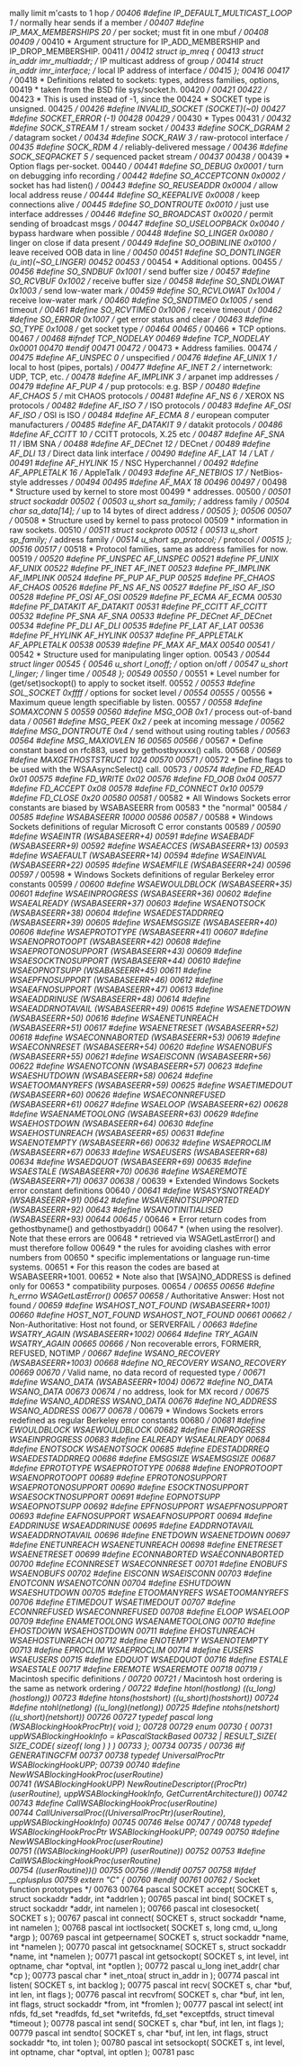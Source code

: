mally limit m'casts to 1 hop  */
00406 #define IP_DEFAULT_MULTICAST_LOOP  1      /* normally hear sends if a member  */
00407 #define IP_MAX_MEMBERSHIPS         20     /* per socket; must fit in one mbuf */
00408 
00409 /*
00410  * Argument structure for IP_ADD_MEMBERSHIP and IP_DROP_MEMBERSHIP.
00411  */
00412 struct ip_mreq {
00413    struct in_addr  imr_multiaddr;  /* IP multicast address of group */
00414    struct in_addr  imr_interface;  /* local IP address of interface */
00415 };
00416 
00417 /*
00418  * Definitions related to sockets: types, address families, options,
00419  * taken from the BSD file sys/socket.h.
00420  */
00421 
00422 /*
00423  * This is used instead of -1, since the
00424  * SOCKET type is unsigned.
00425  */
00426 #define INVALID_SOCKET  (SOCKET)(~0)
00427 #define SOCKET_ERROR (-1)
00428 
00429 /*
00430  * Types
00431  */
00432 #define SOCK_STREAM     1           /* stream socket */
00433 #define SOCK_DGRAM      2           /* datagram socket */
00434 #define SOCK_RAW     3           /* raw-protocol interface */
00435 #define SOCK_RDM     4           /* reliably-delivered message */
00436 #define SOCK_SEQPACKET  5           /* sequenced packet stream */
00437 
00438 /*
00439  * Option flags per-socket.
00440  */
00441 #define SO_DEBUG     0x0001        /* turn on debugging info recording */
00442 #define SO_ACCEPTCONN   0x0002        /* socket has had listen() */
00443 #define SO_REUSEADDR 0x0004        /* allow local address reuse */
00444 #define SO_KEEPALIVE 0x0008        /* keep connections alive */
00445 #define SO_DONTROUTE 0x0010        /* just use interface addresses */
00446 #define SO_BROADCAST 0x0020        /* permit sending of broadcast msgs */
00447 #define SO_USELOOPBACK  0x0040        /* bypass hardware when possible */
00448 #define SO_LINGER    0x0080        /* linger on close if data present */
00449 #define SO_OOBINLINE 0x0100        /* leave received OOB data in line */
00450 
00451 #define SO_DONTLINGER   (u_int)(~SO_LINGER)
00452 
00453 /*
00454  * Additional options.
00455  */
00456 #define SO_SNDBUF    0x1001        /* send buffer size */
00457 #define SO_RCVBUF    0x1002        /* receive buffer size */
00458 #define SO_SNDLOWAT     0x1003        /* send low-water mark */
00459 #define SO_RCVLOWAT     0x1004        /* receive low-water mark */
00460 #define SO_SNDTIMEO     0x1005        /* send timeout */
00461 #define SO_RCVTIMEO     0x1006        /* receive timeout */
00462 #define SO_ERROR     0x1007        /* get error status and clear */
00463 #define SO_TYPE         0x1008        /* get socket type */
00464 
00465 /*
00466  * TCP options.
00467  */
00468 #ifndef TCP_NODELAY
00469 #define TCP_NODELAY     0x0001
00470 #endif
00471 
00472 /*
00473  * Address families.
00474  */
00475 #define AF_UNSPEC    0        /* unspecified */
00476 #define AF_UNIX         1        /* local to host (pipes, portals) */
00477 #define AF_INET         2        /* internetwork: UDP, TCP, etc. */
00478 #define AF_IMPLINK      3        /* arpanet imp addresses */
00479 #define AF_PUP       4        /* pup protocols: e.g. BSP */
00480 #define AF_CHAOS     5        /* mit CHAOS protocols */
00481 #define AF_NS        6        /* XEROX NS protocols */
00482 #define AF_ISO       7        /* ISO protocols */
00483 #define AF_OSI       AF_ISO      /* OSI is ISO */
00484 #define AF_ECMA         8        /* european computer manufacturers */
00485 #define AF_DATAKIT      9        /* datakit protocols */
00486 #define AF_CCITT     10       /* CCITT protocols, X.25 etc */
00487 #define AF_SNA       11       /* IBM SNA */
00488 #define AF_DECnet    12       /* DECnet */
00489 #define AF_DLI       13       /* Direct data link interface */
00490 #define AF_LAT       14       /* LAT */
00491 #define AF_HYLINK    15       /* NSC Hyperchannel */
00492 #define AF_APPLETALK 16       /* AppleTalk */
00493 #define AF_NETBIOS      17       /* NetBios-style addresses */
00494 
00495 #define AF_MAX       18
00496 
00497 /*
00498  * Structure used by kernel to store most
00499  * addresses.
00500  */
00501 struct sockaddr
00502 {
00503    u_short sa_family;      /* address family */
00504    char  sa_data[14];   /* up to 14 bytes of direct address */
00505 };
00506 
00507 /*
00508  * Structure used by kernel to pass protocol
00509  * information in raw sockets.
00510  */
00511 struct sockproto
00512 {
00513    u_short sp_family;      /* address family */
00514    u_short sp_protocol; /* protocol */
00515 };
00516 
00517 /*
00518  * Protocol families, same as address families for now.
00519  */
00520 #define PF_UNSPEC    AF_UNSPEC
00521 #define PF_UNIX         AF_UNIX
00522 #define PF_INET         AF_INET
00523 #define PF_IMPLINK      AF_IMPLINK
00524 #define PF_PUP       AF_PUP
00525 #define PF_CHAOS     AF_CHAOS
00526 #define PF_NS        AF_NS
00527 #define PF_ISO       AF_ISO
00528 #define PF_OSI       AF_OSI
00529 #define PF_ECMA         AF_ECMA
00530 #define PF_DATAKIT      AF_DATAKIT
00531 #define PF_CCITT     AF_CCITT
00532 #define PF_SNA       AF_SNA
00533 #define PF_DECnet    AF_DECnet
00534 #define PF_DLI       AF_DLI
00535 #define PF_LAT       AF_LAT
00536 #define PF_HYLINK    AF_HYLINK
00537 #define PF_APPLETALK AF_APPLETALK
00538 
00539 #define PF_MAX       AF_MAX
00540 
00541 /*
00542  * Structure used for manipulating linger option.
00543  */
00544 struct linger
00545 {
00546    u_short l_onoff;  /* option on/off */
00547    u_short l_linger; /* linger time */
00548 };
00549 
00550 /*
00551  * Level number for (get/set)sockopt() to apply to socket itself.
00552  */
00553 #define SOL_SOCKET      0xffff        /* options for socket level */
00554 
00555 /*
00556  * Maximum queue length specifiable by listen.
00557  */
00558 #define SOMAXCONN    5
00559 
00560 #define MSG_OOB         0x1          /* process out-of-band data */
00561 #define MSG_PEEK     0x2          /* peek at incoming message */
00562 #define MSG_DONTROUTE   0x4          /* send without using routing tables */
00563 
00564 #define MSG_MAXIOVLEN   16
00565 
00566 /*
00567  * Define constant based on rfc883, used by gethostbyxxxx() calls.
00568  */
00569 #define MAXGETHOSTSTRUCT      1024
00570 
00571 /*
00572  * Define flags to be used with the WSAAsyncSelect() call.
00573  */
00574 #define FD_READ      0x01
00575 #define FD_WRITE  0x02
00576 #define FD_OOB    0x04
00577 #define FD_ACCEPT 0x08
00578 #define FD_CONNECT   0x10
00579 #define FD_CLOSE  0x20
00580 
00581 /*
00582  * All Windows Sockets error constants are biased by WSABASEERR from
00583  * the "normal"
00584  */
00585 #define WSABASEERR           10000
00586 
00587 /*
00588  * Windows Sockets definitions of regular Microsoft C error constants
00589  */
00590 #define WSAEINTR           (WSABASEERR+4)
00591 #define WSAEBADF           (WSABASEERR+9)
00592 #define WSAEACCES          (WSABASEERR+13)
00593 #define WSAEFAULT          (WSABASEERR+14)
00594 #define WSAEINVAL          (WSABASEERR+22)
00595 #define WSAEMFILE          (WSABASEERR+24)
00596 
00597 /*
00598  * Windows Sockets definitions of regular Berkeley error constants
00599  */
00600 #define WSAEWOULDBLOCK     (WSABASEERR+35)
00601 #define WSAEINPROGRESS     (WSABASEERR+36)
00602 #define WSAEALREADY        (WSABASEERR+37)
00603 #define WSAENOTSOCK        (WSABASEERR+38)
00604 #define WSAEDESTADDRREQ    (WSABASEERR+39)
00605 #define WSAEMSGSIZE        (WSABASEERR+40)
00606 #define WSAEPROTOTYPE      (WSABASEERR+41)
00607 #define WSAENOPROTOOPT     (WSABASEERR+42)
00608 #define WSAEPROTONOSUPPORT (WSABASEERR+43)
00609 #define WSAESOCKTNOSUPPORT (WSABASEERR+44)
00610 #define WSAEOPNOTSUPP      (WSABASEERR+45)
00611 #define WSAEPFNOSUPPORT    (WSABASEERR+46)
00612 #define WSAEAFNOSUPPORT    (WSABASEERR+47)
00613 #define WSAEADDRINUSE      (WSABASEERR+48)
00614 #define WSAEADDRNOTAVAIL   (WSABASEERR+49)
00615 #define WSAENETDOWN        (WSABASEERR+50)
00616 #define WSAENETUNREACH     (WSABASEERR+51)
00617 #define WSAENETRESET    (WSABASEERR+52)
00618 #define WSAECONNABORTED    (WSABASEERR+53)
00619 #define WSAECONNRESET      (WSABASEERR+54)
00620 #define WSAENOBUFS         (WSABASEERR+55)
00621 #define WSAEISCONN         (WSABASEERR+56)
00622 #define WSAENOTCONN        (WSABASEERR+57)
00623 #define WSAESHUTDOWN    (WSABASEERR+58)
00624 #define WSAETOOMANYREFS    (WSABASEERR+59)
00625 #define WSAETIMEDOUT    (WSABASEERR+60)
00626 #define WSAECONNREFUSED    (WSABASEERR+61)
00627 #define WSAELOOP        (WSABASEERR+62)
00628 #define WSAENAMETOOLONG    (WSABASEERR+63)
00629 #define WSAEHOSTDOWN    (WSABASEERR+64)
00630 #define WSAEHOSTUNREACH    (WSABASEERR+65)
00631 #define WSAENOTEMPTY    (WSABASEERR+66)
00632 #define WSAEPROCLIM        (WSABASEERR+67)
00633 #define WSAEUSERS       (WSABASEERR+68)
00634 #define WSAEDQUOT       (WSABASEERR+69)
00635 #define WSAESTALE       (WSABASEERR+70)
00636 #define WSAEREMOTE         (WSABASEERR+71)
00637 
00638 /*
00639  * Extended Windows Sockets error constant definitions
00640  */
00641 #define WSASYSNOTREADY     (WSABASEERR+91)
00642 #define WSAVERNOTSUPPORTED (WSABASEERR+92)
00643 #define WSANOTINITIALISED  (WSABASEERR+93)
00644 
00645 /*
00646  * Error return codes from gethostbyname() and gethostbyaddr()
00647  * (when using the resolver). Note that these errors are
00648  * retrieved via WSAGetLastError() and must therefore follow
00649  * the rules for avoiding clashes with error numbers from
00650  * specific implementations or language run-time systems.
00651  * For this reason the codes are based at WSABASEERR+1001.
00652  * Note also that [WSA]NO_ADDRESS is defined only for
00653  * compatibility purposes.
00654  */
00655 
00656 #define h_errno       WSAGetLastError()
00657 
00658 /* Authoritative Answer: Host not found */
00659 #define WSAHOST_NOT_FOUND  (WSABASEERR+1001)
00660 #define HOST_NOT_FOUND     WSAHOST_NOT_FOUND
00661 
00662 /* Non-Authoritative: Host not found, or SERVERFAIL */
00663 #define WSATRY_AGAIN    (WSABASEERR+1002)
00664 #define TRY_AGAIN       WSATRY_AGAIN
00665 
00666 /* Non recoverable errors, FORMERR, REFUSED, NOTIMP */
00667 #define WSANO_RECOVERY     (WSABASEERR+1003)
00668 #define NO_RECOVERY        WSANO_RECOVERY
00669 
00670 /* Valid name, no data record of requested type */
00671 #define WSANO_DATA         (WSABASEERR+1004)
00672 #define NO_DATA            WSANO_DATA
00673 
00674 /* no address, look for MX record */
00675 #define WSANO_ADDRESS      WSANO_DATA
00676 #define NO_ADDRESS         WSANO_ADDRESS
00677 
00678 /*
00679  * Windows Sockets errors redefined as regular Berkeley error constants
00680  */
00681 #define EWOULDBLOCK        WSAEWOULDBLOCK
00682 #define EINPROGRESS        WSAEINPROGRESS
00683 #define EALREADY        WSAEALREADY
00684 #define ENOTSOCK        WSAENOTSOCK
00685 #define EDESTADDRREQ    WSAEDESTADDRREQ
00686 #define EMSGSIZE        WSAEMSGSIZE
00687 #define EPROTOTYPE         WSAEPROTOTYPE
00688 #define ENOPROTOOPT        WSAENOPROTOOPT
00689 #define EPROTONOSUPPORT    WSAEPROTONOSUPPORT
00690 #define ESOCKTNOSUPPORT    WSAESOCKTNOSUPPORT
00691 #define EOPNOTSUPP         WSAEOPNOTSUPP
00692 #define EPFNOSUPPORT    WSAEPFNOSUPPORT
00693 #define EAFNOSUPPORT    WSAEAFNOSUPPORT
00694 #define EADDRINUSE         WSAEADDRINUSE
00695 #define EADDRNOTAVAIL      WSAEADDRNOTAVAIL
00696 #define ENETDOWN        WSAENETDOWN
00697 #define ENETUNREACH        WSAENETUNREACH
00698 #define ENETRESET       WSAENETRESET
00699 #define ECONNABORTED    WSAECONNABORTED
00700 #define ECONNRESET         WSAECONNRESET
00701 #define ENOBUFS            WSAENOBUFS
00702 #define EISCONN            WSAEISCONN
00703 #define ENOTCONN        WSAENOTCONN
00704 #define ESHUTDOWN       WSAESHUTDOWN
00705 #define ETOOMANYREFS    WSAETOOMANYREFS
00706 #define ETIMEDOUT       WSAETIMEDOUT
00707 #define ECONNREFUSED    WSAECONNREFUSED
00708 #define ELOOP           WSAELOOP
00709 #define ENAMETOOLONG    WSAENAMETOOLONG
00710 #define EHOSTDOWN       WSAEHOSTDOWN
00711 #define EHOSTUNREACH    WSAEHOSTUNREACH
00712 #define ENOTEMPTY       WSAENOTEMPTY
00713 #define EPROCLIM        WSAEPROCLIM
00714 #define EUSERS          WSAEUSERS
00715 #define EDQUOT          WSAEDQUOT
00716 #define ESTALE          WSAESTALE
00717 #define EREMOTE            WSAEREMOTE
00718 
00719 /* Macintosh specific definitions   */
00720 
00721 /* Macintosh host ordering is the same as network ordering  */
00722 #define htonl(hostlong)    ((u_long)(hostlong))
00723 #define htons(hostshort)   ((u_short)(hostshort))
00724 #define ntohl(netlong)     ((u_long)(netlong))
00725 #define ntohs(netshort)    ((u_short)(netshort))
00726 
00727 typedef pascal long (*WSABlockingHookProcPtr)( void );
00728 
00729 enum
00730 {
00731    uppWSABlockingHookInfo = kPascalStackBased
00732       | RESULT_SIZE( SIZE_CODE( sizeof( long ) ) )
00733 };
00734 
00735 /*
00736 #if GENERATINGCFM
00737 
00738 typedef UniversalProcPtr WSABlockingHookUPP;
00739 
00740 #define NewWSABlockingHookProc(userRoutine)  \
00741    (WSABlockingHookUPP) NewRoutineDescriptor((ProcPtr)(userRoutine), uppWSABlockingHookInfo, GetCurrentArchitecture())
00742 
00743 #define CallWSABlockingHookProc(userRoutine) \
00744    CallUniversalProc((UniversalProcPtr)(userRoutine), uppWSABlockingHookInfo)
00745 
00746 #else
00747 */
00748 typedef WSABlockingHookProcPtr WSABlockingHookUPP;
00749 
00750 #define NewWSABlockingHookProc(userRoutine)  \
00751    ((WSABlockingHookUPP) (userRoutine))
00752 
00753 #define CallWSABlockingHookProc(userRoutine) \
00754    (*(userRoutine))()
00755 
00756 //#endif
00757 
00758 #ifdef __cplusplus
00759 extern "C" {
00760 #endif
00761 
00762 /* Socket function prototypes */
00763 
00764 pascal SOCKET  accept( SOCKET s, struct sockaddr *addr, int *addrlen );
00765 pascal int     bind( SOCKET s, struct sockaddr *addr, int namelen );
00766 pascal int     closesocket( SOCKET s );
00767 pascal int     connect( SOCKET s, struct sockaddr *name, int namelen );
00768 pascal int     ioctlsocket( SOCKET s, long cmd, u_long *argp );
00769 pascal int     getpeername( SOCKET s, struct sockaddr *name, int *namelen );
00770 pascal int     getsockname( SOCKET s, struct sockaddr *name, int *namelen );
00771 pascal int     getsockopt( SOCKET s, int level, int optname, char *optval, int *optlen );
00772 pascal u_long  inet_addr( char *cp );
00773 pascal char *  inet_ntoa( struct in_addr in );
00774 pascal int     listen( SOCKET s, int backlog );
00775 pascal int     recv( SOCKET s, char *buf, int len, int flags );
00776 pascal int     recvfrom( SOCKET s, char *buf, int len, int flags, struct sockaddr *from, int *fromlen );
00777 pascal int     select( int nfds, fd_set *readfds, fd_set *writefds, fd_set *exceptfds, struct timeval *timeout );
00778 pascal int     send( SOCKET s, char *buf, int len, int flags );
00779 pascal int     sendto( SOCKET s, char *buf, int len, int flags, struct sockaddr *to, int tolen );
00780 pascal int     setsockopt( SOCKET s, int level, int optname, char *optval, int optlen );
00781 pasc